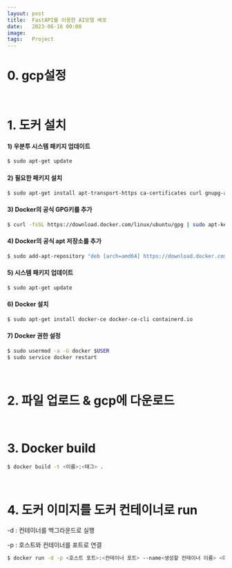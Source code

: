 ```yaml
---
layout: post
title:  FastAPI를 이용한 AI모델 배포
date:   2023-06-16 00:00
image:  
tags:   Project
---
```



# 0. gcp설정 
<br/>

# 1. 도커 설치
#### 1) 우분투 시스템 패키지 업데이트
```bash
$ sudo apt-get update
```
#### 2) 필요한 패키지 설치
```bash
$ sudo apt-get install apt-transport-https ca-certificates curl gnupg-agent software-properties-common
```
#### 3) Docker의 공식 GPG키를 추가
```bash
$ curl -fsSL https://download.docker.com/linux/ubuntu/gpg | sudo apt-key add -
```
#### 4) Docker의 공식 apt 저장소를 추가
```bash
$ sudo add-apt-repository "deb [arch=amd64] https://download.docker.com/linux/ubuntu $(lsb_release -cs) stable"
```
#### 5) 시스템 패키지 업데이트
```bash
$ sudo apt-get update
```
#### 6) Docker 설치
```bash
$ sudo apt-get install docker-ce docker-ce-cli containerd.io
```
#### 7) Docker 권한 설정
```bash
$ sudo usermod -a -G docker $USER
$ sudo service docker restart
```
<br/>

# 2. 파일 업로드 & gcp에 다운로드
<br/>

# 3. Docker build
```bash
$ docker build -t <이름>:<태그> .
```
<br/>

# 4. 도커 이미지를 도커 컨테이너로 run 
-d : 컨테이너를 백그라운드로 실행

-p : 호스트와 컨테이너를 포트로 연결
```bash
$ docker run -d -p <호스트 포트>:<컨테이너 포트> --name<생성할 컨테이너 이름> <이미지 이름>
```
